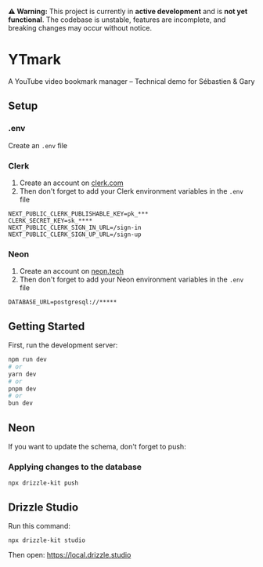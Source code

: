 **⚠️ Warning:** This project is currently in **active development** and is **not yet functional**. The codebase is unstable, features are incomplete, and breaking changes may occur without notice.  

# YTmark
A YouTube video bookmark manager – Technical demo for Sébastien &amp; Gary

## Setup

### .env

Create an `.env` file 

### Clerk

1. Create an account on [clerk.com](https://clerk.com/) 
2. Then don't forget to add your Clerk environment variables in the `.env` file

```
NEXT_PUBLIC_CLERK_PUBLISHABLE_KEY=pk_***
CLERK_SECRET_KEY=sk_****
NEXT_PUBLIC_CLERK_SIGN_IN_URL=/sign-in
NEXT_PUBLIC_CLERK_SIGN_UP_URL=/sign-up
```

### Neon

1. Create an account on [neon.tech](https://neon.tech/)
2. Then don't forget to add your Neon environment variables in the `.env` file

```
DATABASE_URL=postgresql://*****
```

## Getting Started

First, run the development server:

```bash
npm run dev
# or
yarn dev
# or
pnpm dev
# or
bun dev
```


## Neon

If you want to update the schema, don't forget to push:

### Applying changes to the database

```
npx drizzle-kit push
```

## Drizzle Studio

Run this command:

```
npx drizzle-kit studio
```

Then open: https://local.drizzle.studio